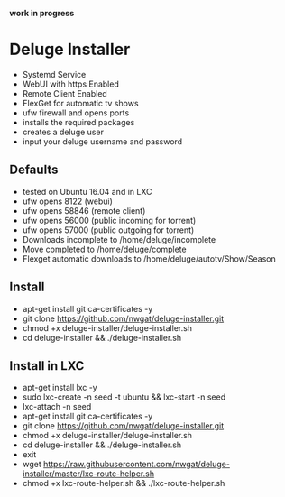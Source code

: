 **work in progress**

# Deluge Installer
* Systemd Service
* WebUI with https Enabled 
* Remote Client Enabled
* FlexGet for automatic tv shows
* ufw firewall and opens ports
* installs the required packages
* creates a deluge user
* input your deluge username and password

## Defaults
* tested on Ubuntu 16.04 and in LXC
* ufw opens 8122 (webui)
* ufw opens 58846 (remote client)
* ufw opens 56000 (public incoming for torrent)
* ufw opens 57000 (public outgoing for torrent)
* Downloads incomplete to /home/deluge/incomplete
* Move completed to /home/deluge/complete
* Flexget automatic downloads to /home/deluge/autotv/Show/Season

## Install
* apt-get install git ca-certificates -y
* git clone https://github.com/nwgat/deluge-installer.git
* chmod +x deluge-installer/deluge-installer.sh
* cd deluge-installer && ./deluge-installer.sh

## Install in LXC
* apt-get install lxc -y
* sudo lxc-create -n seed -t ubuntu && lxc-start -n seed 
* lxc-attach -n seed
* apt-get install git ca-certificates -y
* git clone https://github.com/nwgat/deluge-installer.git
* chmod +x deluge-installer/deluge-installer.sh
* cd deluge-installer && ./deluge-installer.sh
* exit
* wget https://raw.githubusercontent.com/nwgat/deluge-installer/master/lxc-route-helper.sh
* chmod +x  lxc-route-helper.sh && ./lxc-route-helper.sh 
